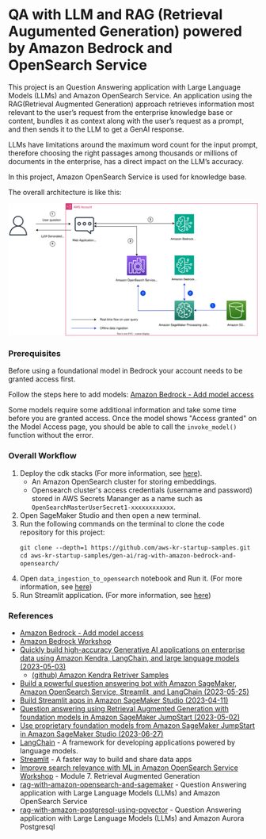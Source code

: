 
# QA with LLM and RAG (Retrieval Augumented Generation) powered by Amazon Bedrock and OpenSearch Service

This project is an Question Answering application with Large Language Models (LLMs) and Amazon OpenSearch Service. An application using the RAG(Retrieval Augmented Generation) approach retrieves information most relevant to the user’s request from the enterprise knowledge base or content, bundles it as context along with the user’s request as a prompt, and then sends it to the LLM to get a GenAI response.

LLMs have limitations around the maximum word count for the input prompt, therefore choosing the right passages among thousands or millions of documents in the enterprise, has a direct impact on the LLM’s accuracy.

In this project, Amazon OpenSearch Service is used for knowledge base.

The overall architecture is like this:

![rag_with_bedrock_and_opensearch_arch](./cdk_stacks/rag_with_bedrock_and_opensearch_arch.svg)

### Prerequisites

Before using a foundational model in Bedrock your account needs to be granted access first.

Follow the steps here to add models: [Amazon Bedrock - Add model access](https://docs.aws.amazon.com/bedrock/latest/userguide/model-access.html#add-model-access)

Some models require some additional information and take some time before you are granted access. Once the model shows "Access granted" on the Model Access page, you should be able to call the `invoke_model()` function without the error.

### Overall Workflow

1. Deploy the cdk stacks (For more information, see [here](./cdk_stacks/README.md)).
   - An Amazon OpenSearch cluster for storing embeddings.
   - Opensearch cluster's access credentials (username and password) stored in AWS Secrets Mananger as a name such as `OpenSearchMasterUserSecret1-xxxxxxxxxxxx`.
2. Open SageMaker Studio and then open a new terminal.
3. Run the following commands on the terminal to clone the code repository for this project:
   ```
   git clone --depth=1 https://github.com/aws-kr-startup-samples.git
   cd aws-kr-startup-samples/gen-ai/rag-with-amazon-bedrock-and-opensearch/
   ```
4. Open `data_ingestion_to_opensearch` notebook and Run it. (For more information, see [here](./data_ingestion_to_vectordb/data_ingestion_to_opensearch.ipynb))
5. Run Streamlit application. (For more information, see [here](./app/README.md))

### References

  * [Amazon Bedrock - Add model access](https://docs.aws.amazon.com/bedrock/latest/userguide/model-access.html#add-model-access)
  * [Amazon Bedrock Workshop](https://github.com/aws-samples/amazon-bedrock-workshop)
  * [Quickly build high-accuracy Generative AI applications on enterprise data using Amazon Kendra, LangChain, and large language models (2023-05-03)](https://aws.amazon.com/blogs/machine-learning/quickly-build-high-accuracy-generative-ai-applications-on-enterprise-data-using-amazon-kendra-langchain-and-large-language-models/)
    * [(github) Amazon Kendra Retriver Samples](https://github.com/aws-samples/amazon-kendra-langchain-extensions/tree/main/kendra_retriever_samples)
  * [Build a powerful question answering bot with Amazon SageMaker, Amazon OpenSearch Service, Streamlit, and LangChain (2023-05-25)](https://aws.amazon.com/blogs/machine-learning/build-a-powerful-question-answering-bot-with-amazon-sagemaker-amazon-opensearch-service-streamlit-and-langchain/)
  * [Build Streamlit apps in Amazon SageMaker Studio (2023-04-11)](https://aws.amazon.com/blogs/machine-learning/build-streamlit-apps-in-amazon-sagemaker-studio/)
  * [Question answering using Retrieval Augmented Generation with foundation models in Amazon SageMaker JumpStart (2023-05-02)](https://aws.amazon.com/blogs/machine-learning/question-answering-using-retrieval-augmented-generation-with-foundation-models-in-amazon-sagemaker-jumpstart/)
  * [Use proprietary foundation models from Amazon SageMaker JumpStart in Amazon SageMaker Studio (2023-06-27)](https://aws.amazon.com/blogs/machine-learning/use-proprietary-foundation-models-from-amazon-sagemaker-jumpstart-in-amazon-sagemaker-studio/)
  * [LangChain](https://python.langchain.com/docs/get_started/introduction.html) - A framework for developing applications powered by language models.
  * [Streamlit](https://streamlit.io/) - A faster way to build and share data apps
  * [Improve search relevance with ML in Amazon OpenSearch Service Workshop](https://catalog.workshops.aws/semantic-search/en-US) - Module 7. Retrieval Augmented Generation
  * [rag-with-amazon-opensearch-and-sagemaker](https://github.com/aws-samples/rag-with-amazon-opensearch-and-sagemaker) - Question Answering application with Large Language Models (LLMs) and Amazon OpenSearch Service
  * [rag-with-amazon-postgresql-using-pgvector](https://github.com/aws-samples/rag-with-amazon-postgresql-using-pgvector) - Question Answering application with Large Language Models (LLMs) and Amazon Aurora Postgresql
